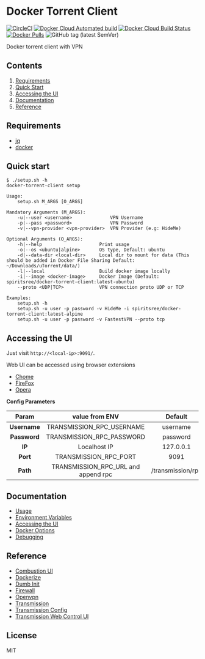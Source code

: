 # Docker Torrent Client

[![CircleCI](https://circleci.com/github/spiritsree/docker-torrent-client.svg?style=svg)](https://app.circleci.com/pipelines/github/spiritsree/docker-torrent-client)
[![Docker Cloud Automated build](https://img.shields.io/docker/cloud/automated/spiritsree/docker-torrent-client)](https://hub.docker.com/repository/docker/spiritsree/docker-torrent-client)
[![Docker Cloud Build Status](https://img.shields.io/docker/cloud/build/spiritsree/docker-torrent-client?style=for-the-badge)](https://hub.docker.com/repository/docker/spiritsree/docker-torrent-client)
[![Docker Pulls](https://img.shields.io/docker/pulls/spiritsree/docker-torrent-client?style=social)](https://hub.docker.com/repository/docker/spiritsree/docker-torrent-client)
![GitHub tag (latest SemVer)](https://img.shields.io/github/v/tag/spiritsree/docker-torrent-client?sort=semver)

Docker torrent client with VPN

## Contents

1. [Requirements](#requirements)
1. [Quick Start](#quick-start)
1. [Accessing the UI](#accessing-the-ui)
1. [Documentation](#documentation)
1. [Reference](#reference)

## Requirements

* [jq](https://stedolan.github.io/jq/)
* [docker](https://www.docker.com/)

## Quick start

```
$ ./setup.sh -h
docker-torrent-client setup

Usage:
    setup.sh M_ARGS [O_ARGS]

Mandatory Arguments (M_ARGS):
    -u|--user <username>              VPN Username
    -p|--pass <password>              VPN Password
    -v|--vpn-provider <vpn-provider>  VPN Provider (e.g: HideMe)

Optional Arguments (O_ARGS):
    -h|--help                     Print usage
    -o|--os <ubuntu|alpine>       OS type, Default: ubuntu
    -d|--data-dir <local-dir>     Local dir to mount for data (This should be added in Docker File Sharing Default: ~/Downloads/uTorrent/data/)
    -l|--local                    Build docker image locally
    -i|--image <docker-image>     Docker Image (Default: spiritsree/docker-torrent-client:latest-ubuntu)
    --proto <UDP|TCP>             VPN connection proto UDP or TCP

Examples:
    setup.sh -h
    setup.sh -u user -p password -v HideMe -i spiritsree/docker-torrent-client:latest-alpine
    setup.sh -u user -p password -v FastestVPN --proto tcp
```

## Accessing the UI

Just visit `http://<local-ip>:9091/`.

Web UI can be accessed using browser extensions

* [Chome](https://chrome.google.com/webstore/detail/transmission-easy-client/cmkphjiphbjkffbcbnjiaidnjhahnned?hl=en)
* [FireFox](https://addons.mozilla.org/en-US/firefox/addon/transmission-easy-client/)
* [Opera](https://addons.opera.com/en/extensions/details/transmission-easy-client/)

**Config Parameters**

| Param        | value from ENV                      |  Default          |
|:------------:|:-----------------------------------:|:-----------------:|
| **Username** | TRANSMISSION_RPC_USERNAME           | username          |
| **Password** | TRANSMISSION_RPC_PASSWORD           | password          |
| **IP**       | Localhost IP                        | 127.0.0.1         |
| **Port**     | TRANSMISSION_RPC_PORT               | 9091              |
| **Path**     | TRANSMISSION_RPC_URL and append rpc | /transmission/rpc |

## Documentation

* [Usage](./doc/usage.md)
* [Environment Variables](./doc/env.md)
* [Accessing the UI](./doc/web-ui.md)
* [Docker Options](./doc/docker.md)
* [Debugging](./doc/debug.md)

## Reference

* [Combustion UI](https://github.com/Secretmapper/combustion)
* [Dockerize](https://github.com/jwilder/dockerize)
* [Dumb Init](https://github.com/Yelp/dumb-init)
* [Firewall](https://help.ubuntu.com/lts/serverguide/firewall.html)
* [Openvpn](https://openvpn.net/community-resources/reference-manual-for-openvpn-2-4/)
* [Transmission](https://github.com/transmission/transmission)
* [Transmission Config](https://github.com/transmission/transmission/wiki/Editing-Configuration-Files)
* [Transmission Web Control UI](https://github.com/ronggang/transmission-web-control)

## License

MIT

